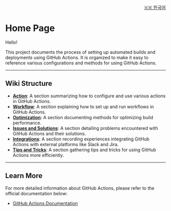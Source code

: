 <p align="right">
  <a href="../ko/index.html">🇰🇷 한국어</a>
</p>

# Home Page

Hello!

This project documents the process of setting up automated builds and deployments using GitHub Actions.
It is organized to make it easy to reference various configurations and methods for using GitHub Actions.

---

## Wiki Structure

- **[Action](../Action.md)**: A section summarizing how to configure and use various actions in GitHub Actions.
- **[Workflow](../Workflow.md)**: A section explaining how to set up and run workflows in GitHub Actions.
- **[Optimization](../Optimization.md)**: A section documenting methods for optimizing build performance.
- **[Issues and Solutions](../Issues-and-Solutions.md)**: A section detailing problems encountered with GitHub Actions and their solutions.
- **[Integrations](../Integrations.md)**: A section recording experiences integrating GitHub Actions with external platforms like Slack and Jira.
- **[Tips and Tricks](../Tips-and-Tricks.md)**: A section gathering tips and tricks for using GitHub Actions more efficiently.

---

## Learn More

For more detailed information about GitHub Actions, please refer to the official documentation below:

- [GitHub Actions Documentation](https://docs.github.com/en/actions)
